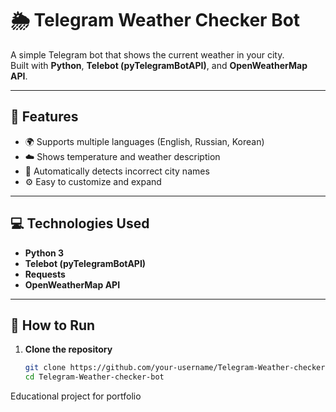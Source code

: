 # 🌦 Telegram Weather Checker Bot

A simple Telegram bot that shows the current weather in your city.  
Built with **Python**, **Telebot (pyTelegramBotAPI)**, and **OpenWeatherMap API**.

---

## 🚀 Features
- 🌍 Supports multiple languages (English, Russian, Korean)
- ☁️ Shows temperature and weather description
- 🧠 Automatically detects incorrect city names
- ⚙️ Easy to customize and expand

---

## 💻 Technologies Used
- **Python 3**
- **Telebot (pyTelegramBotAPI)**
- **Requests**
- **OpenWeatherMap API**

---

## 🧩 How to Run

1. **Clone the repository**
   ```bash
   git clone https://github.com/your-username/Telegram-Weather-checker-bot.git
   cd Telegram-Weather-checker-bot

Educational project for portfolio
